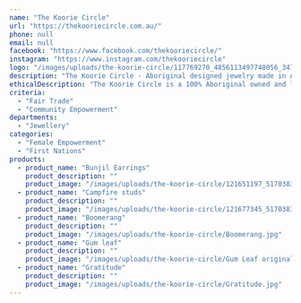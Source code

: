 ```yaml
---
name: "The Koorie Circle"
url: "https://thekooriecircle.com.au/"
phone: null
email: null
facebook: "https://www.facebook.com/thekooriecircle/"
instagram: "https://www.instagram.com/thekooriecircle"
logo: "/images/uploads/the-koorie-circle/117769270_4856113497748056_3475899019086418686_o.jpg"
description: "The Koorie Circle - Aboriginal designed jewelry made in Australia!\r\nWe aim to bring you quality unique handmade Aboriginal designed jewelry.\r\nLaura Thompson is a Gunditjmara woman and artist living and working in Melbourne. The designer and maker behind The Koorie Circle, Laura creates contemporary Aboriginal designed and inspired jewellery made from sustainable sourced timber.\r\n\r\nHer collection has developed from a desire to make pieces that tell a story, celebrating the culture, history and identity of Aboriginal Australia. Painted and finished by hand, each piece bears the mark of its maker and is made to be worn with pride.\r\n\r\nBased in Northcote, Melbourne on Wurundjeri land."
ethicalDescription: "The Koorie Circle is a 100% Aboriginal owned and led business and is registered at Kinaway the Victorian Aboriginal Chamber of Commerce and is a member of Supply Nation.\r\n$1 from the sale of all jewelry is donated to the Family Violence Legal Prevention Service Sister's Day Out Program.\r\n#SistaGirlSelfie #BruthaBoySelfie"
criteria:
  - "Fair Trade"
  - "Community Empowerment"
departments:
  - "Jewellery"
categories:
  - "Female Empowerment"
  - "First Nations"
products:
  - product_name: "Bunjil Earrings"
    product_description: ""
    product_image: "/images/uploads/the-koorie-circle/121651197_5170383299654406_7965212414745999364_n.jpg"
  - product_name: "Campfire studs"
    product_description: ""
    product_image: "/images/uploads/the-koorie-circle/121677345_5170383306321072_5890309521680846494_n.jpg"
  - product_name: "Boomerang"
    product_description: ""
    product_image: "/images/uploads/the-koorie-circle/Boomerang.jpg"
  - product_name: "Gum leaf"
    product_description: ""
    product_image: "/images/uploads/the-koorie-circle/Gum Leaf original.jpg"
  - product_name: "Gratitude"
    product_description: ""
    product_image: "/images/uploads/the-koorie-circle/Gratitude.jpg"
---
```

